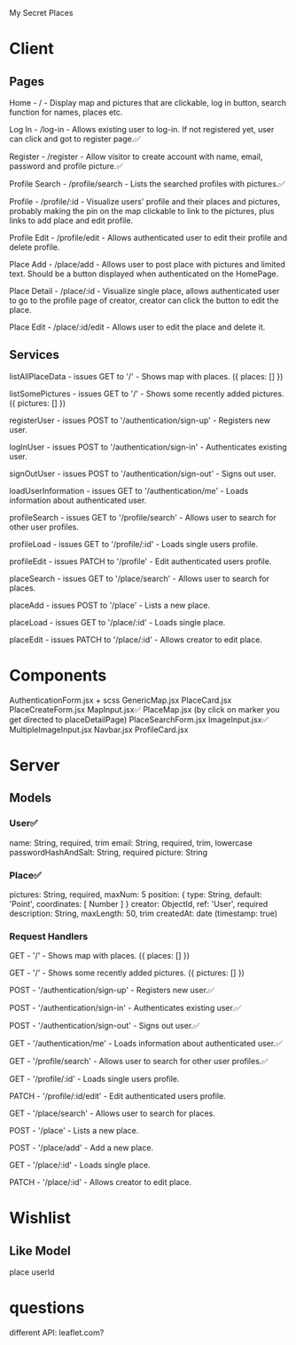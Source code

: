 My Secret Places

# Client

## Pages

Home - / - Display map and pictures that are clickable, log in button, search function for names, places etc.

Log In - /log-in - Allows existing user to log-in. If not registered yet, user can click and got to register page.✅

Register - /register - Allow visitor to create account with name, email, password and profile picture.✅

Profile Search - /profile/search - Lists the searched profiles with pictures.✅

Profile - /profile/:id - Visualize users' profile and their places and pictures,
probably making the pin on the map clickable to link to the pictures,
plus links to add place and edit profile.

Profile Edit - /profile/edit - Allows authenticated user to edit their profile and delete profile.

Place Add - /place/add - Allows user to post place with pictures and limited text. Should be a button displayed when authenticated on the HomePage.

Place Detail - /place/:id - Visualize single place, allows authenticated user to go to the profile page of creator, creator can click the button to edit the place.

Place Edit - /place/:id/edit - Allows user to edit the place and delete it.

## Services

listAllPlaceData - issues GET to '/' - Shows map with places. ({ places: [] })

listSomePictures - issues GET to '/' - Shows some recently added pictures. ({ pictures: [] })

registerUser - issues POST to '/authentication/sign-up' - Registers new user.

logInUser - issues POST to '/authentication/sign-in' - Authenticates existing user.

signOutUser - issues POST to '/authentication/sign-out' - Signs out user.

loadUserInformation - issues GET to '/authentication/me' - Loads information about authenticated user.

profileSearch - issues GET to '/profile/search' - Allows user to search for other user profiles.

profileLoad - issues GET to '/profile/:id' - Loads single users profile.

profileEdit - issues PATCH to '/profile' - Edit authenticated users profile.

placeSearch - issues GET to '/place/search' - Allows user to search for places.

placeAdd - issues POST to '/place' - Lists a new place.

placeLoad - issues GET to '/place/:id' - Loads single place.

placeEdit - issues PATCH to '/place/:id' - Allows creator to edit place.

# Components

AuthenticationForm.jsx + scss
GenericMap.jsx
PlaceCard.jsx
PlaceCreateForm.jsx
MapInput.jsx✅
PlaceMap.jsx (by click on marker you get directed to placeDetailPage)
PlaceSearchForm.jsx
ImageInput.jsx✅
MultipleImageInput.jsx
Navbar.jsx
ProfileCard.jsx

# Server

## Models

### User✅

name: String, required, trim
email: String, required, trim, lowercase
passwordHashAndSalt: String, required
picture: String

### Place✅

pictures: String, required, maxNum: 5
position: { type: String, default: 'Point', coordinates: [ Number ] }
creator: ObjectId, ref: 'User', required
description: String, maxLength: 50, trim
createdAt: date (timestamp: true)

### Request Handlers

GET - '/' - Shows map with places. ({ places: [] })

GET - '/' - Shows some recently added pictures. ({ pictures: [] })

POST - '/authentication/sign-up' - Registers new user.✅

POST - '/authentication/sign-in' - Authenticates existing user.✅

POST - '/authentication/sign-out' - Signs out user.✅

GET - '/authentication/me' - Loads information about authenticated user.✅

GET - '/profile/search' - Allows user to search for other user profiles.✅

GET - '/profile/:id' - Loads single users profile.

PATCH - '/profile/:id/edit' - Edit authenticated users profile.

GET - '/place/search' - Allows user to search for places.

POST - '/place' - Lists a new place.

POST - '/place/add' - Add a new place.

GET - '/place/:id' - Loads single place.

PATCH - '/place/:id' - Allows creator to edit place.

# Wishlist

## Like Model

place
userId

# questions

different API: leaflet.com?
